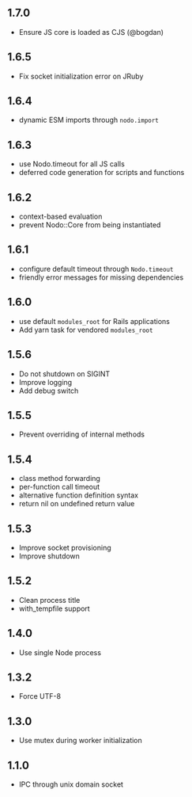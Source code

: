 ## 1.7.0

- Ensure JS core is loaded as CJS (@bogdan)

## 1.6.5

- Fix socket initialization error on JRuby

## 1.6.4

- dynamic ESM imports through `nodo.import`

## 1.6.3

- use Nodo.timeout for all JS calls
- deferred code generation for scripts and functions

## 1.6.2

- context-based evaluation
- prevent Nodo::Core from being instantiated

## 1.6.1

- configure default timeout through `Nodo.timeout`
- friendly error messages for missing dependencies

## 1.6.0

- use default `modules_root` for Rails applications
- Add yarn task for vendored `modules_root`

## 1.5.6

- Do not shutdown on SIGINT
- Improve logging
- Add debug switch

## 1.5.5

- Prevent overriding of internal methods

## 1.5.4

- class method forwarding
- per-function call timeout
- alternative function definition syntax
- return nil on undefined return value

## 1.5.3

- Improve socket provisioning
- Improve shutdown

## 1.5.2

- Clean process title
- with_tempfile support

## 1.4.0

- Use single Node process

## 1.3.2

- Force UTF-8

## 1.3.0

- Use mutex during worker initialization

## 1.1.0

- IPC through unix domain socket
